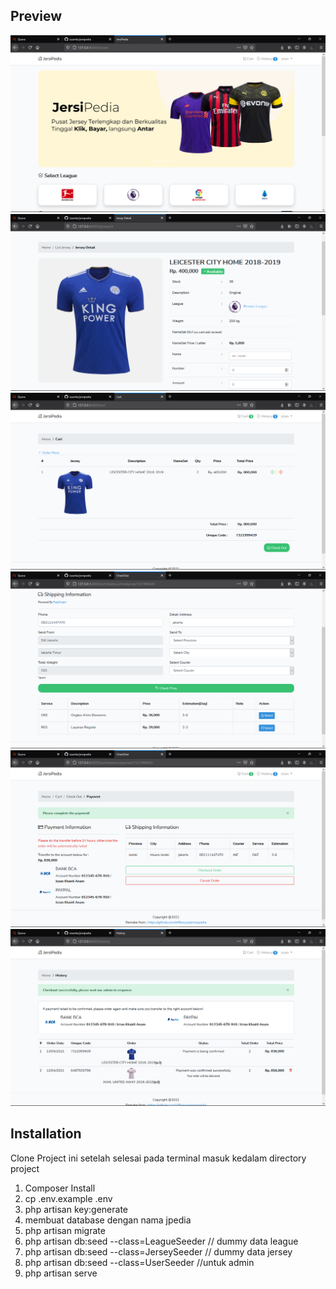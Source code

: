 ## Preview
<p align="center">
    <img src="public/images/ss/ss1.png" alt="ss1">
    <img src="public/images/ss/ss2.png" alt="ss2">
    <img src="public/images/ss/ss3.png" alt="ss3">
    <img src="public/images/ss/ss4.png" alt="ss4">
    <img src="public/images/ss/ss5.png" alt="ss5">
    <img src="public/images/ss/ss6.png" alt="ss6">
</p>

## Installation
Clone Project ini setelah selesai pada terminal masuk kedalam directory project

1. Composer Install
2. cp .env.example .env
3. php artisan key:generate
4. membuat database dengan nama jpedia
5. php artisan migrate 
6. php artisan db:seed --class=LeagueSeeder // dummy data league
7. php artisan db:seed --class=JerseySeeder // dummy data jersey
8. php artisan db:seed --class=UserSeeder //untuk admin
9. php artisan serve
